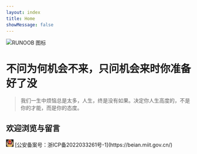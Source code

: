 ```yaml
---
layout: index
title: Home
showMessage: false
---
```


![RUNOOB 图标](https://gimg2.baidu.com/image_search/src=http%3A%2F%2Fimg.mp.itc.cn%2Fupload%2F20160824%2F6c89777d84034c45a8954965cd34bae4_th.jpeg&refer=http%3A%2F%2Fimg.mp.itc.cn&app=2002&size=f9999,10000&q=a80&n=0&g=0n&fmt=auto?sec=1670552176&t=da64181d872127a2eabf6c8be592f572)
# 不问为何机会不来，只问机会来时你准备好了没

> 我们一生中烦恼总是太多，人生，终是没有如果。决定你人生高度的，不是你的才能，而是你的态度。

## 欢迎浏览与留言

<Vssue/>
<img src="./assets/gongan.png" />  [公安备案号：浙ICP备2022033261号-1](https://beian.miit.gov.cn/)
